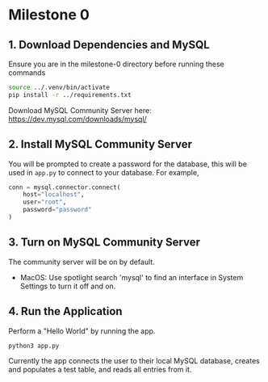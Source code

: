 # Milestone 0

## 1. Download Dependencies and MySQL

Ensure you are in the milestone-0 directory before running these commands

```bash
source ../.venv/bin/activate
pip install -r ../requirements.txt
```

Download MySQL Community Server here: https://dev.mysql.com/downloads/mysql/

## 2. Install MySQL Community Server
You will be prompted to create a password for the database, this will be used in `app.py` to connect to your database. For example,

```python
conn = mysql.connector.connect(
    host="localhost",
    user="root",
    password="password"
)
```

## 3. Turn on MySQL Community Server
The community server will be on by default.
- MacOS: Use spotlight search 'mysql' to find an interface in System Settings to turn it off and on.

## 4. Run the Application
Perform a "Hello World" by running the app.

```bash
python3 app.py
```

Currently the app connects the user to their local MySQL database, creates and populates a test table, and reads all entries from it.
